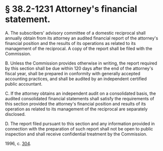 # § 38.2-1231 Attorney's financial statement.

<p>A. The subscribers' advisory committee of a domestic reciprocal shall annually obtain from its attorney an audited financial report of the attorney's financial position and the results of its operations as related to its management of the reciprocal. A copy of the report shall be filed with the Commission.</p><p>B. Unless the Commission provides otherwise in writing, the report required by this section shall be due within 120 days after the end of the attorney's fiscal year, shall be prepared in conformity with generally accepted accounting practices, and shall be audited by an independent certified public accountant.</p><p>C. If the attorney obtains an independent audit on a consolidated basis, the audited consolidated financial statements shall satisfy the requirements of this section provided the attorney's financial position and results of its operation as related to its management of the reciprocal are separately disclosed.</p><p>D. The report filed pursuant to this section and any information provided in connection with the preparation of such report shall not be open to public inspection and shall receive confidential treatment by the Commission.</p><p>1996, c. <a href='http://lis.virginia.gov/cgi-bin/legp604.exe?961+ful+CHAP0304'>304</a>.</p>